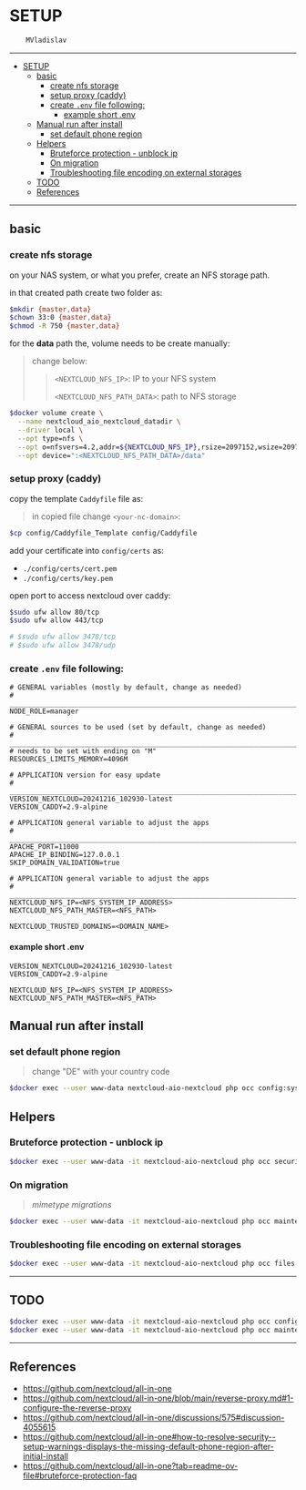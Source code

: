 # SETUP

```sh
    MVladislav
```

---

- [SETUP](#setup)
  - [basic](#basic)
    - [create nfs storage](#create-nfs-storage)
    - [setup proxy (caddy)](#setup-proxy-caddy)
    - [create `.env` file following:](#create-env-file-following)
      - [example short .env](#example-short-env)
  - [Manual run after install](#manual-run-after-install)
    - [set default phone region](#set-default-phone-region)
  - [Helpers](#helpers)
    - [Bruteforce protection - unblock ip](#bruteforce-protection---unblock-ip)
    - [On migration](#on-migration)
    - [Troubleshooting file encoding on external storages](#troubleshooting-file-encoding-on-external-storages)
  - [TODO](#todo)
  - [References](#references)

---

## basic

### create nfs storage

on your NAS system, or what you prefer, create an NFS storage path.

in that created path create two folder as:

```sh
$mkdir {master,data}
$chown 33:0 {master,data}
$chmod -R 750 {master,data}
```

for the **data** path the, volume needs to be create manually:

> change below:
>
> > `<NEXTCLOUD_NFS_IP>`: IP to your NFS system
> >
> > `<NEXTCLOUD_NFS_PATH_DATA>`: path to NFS storage

```sh
$docker volume create \
  --name nextcloud_aio_nextcloud_datadir \
  --driver local \
  --opt type=nfs \
  --opt o=nfsvers=4.2,addr=${NEXTCLOUD_NFS_IP},rsize=2097152,wsize=2097152,tcp,nconnect=8 \
  --opt device=":<NEXTCLOUD_NFS_PATH_DATA>/data"
```

### setup proxy (caddy)

copy the template `Caddyfile` file as:

> in copied file change `<your-nc-domain>`:

```sh
$cp config/Caddyfile_Template config/Caddyfile
```

add your certificate into `config/certs` as:

- `./config/certs/cert.pem`
- `./config/certs/key.pem`

open port to access nextcloud over caddy:

```sh
$sudo ufw allow 80/tcp
$sudo ufw allow 443/tcp

# $sudo ufw allow 3478/tcp
# $sudo ufw allow 3478/udp
```

### create `.env` file following:

```env
# GENERAL variables (mostly by default, change as needed)
# ______________________________________________________________________________
NODE_ROLE=manager

# GENERAL sources to be used (set by default, change as needed)
# ______________________________________________________________________________
# needs to be set with ending on "M"
RESOURCES_LIMITS_MEMORY=4096M

# APPLICATION version for easy update
# ______________________________________________________________________________
VERSION_NEXTCLOUD=20241216_102930-latest
VERSION_CADDY=2.9-alpine

# APPLICATION general variable to adjust the apps
# ______________________________________________________________________________
APACHE_PORT=11000
APACHE_IP_BINDING=127.0.0.1
SKIP_DOMAIN_VALIDATION=true

# APPLICATION general variable to adjust the apps
# ______________________________________________________________________________
NEXTCLOUD_NFS_IP=<NFS_SYSTEM_IP_ADDRESS>
NEXTCLOUD_NFS_PATH_MASTER=<NFS_PATH>

NEXTCLOUD_TRUSTED_DOMAINS=<DOMAIN_NAME>
```

#### example short .env

```env
VERSION_NEXTCLOUD=20241216_102930-latest
VERSION_CADDY=2.9-alpine

NEXTCLOUD_NFS_IP=<NFS_SYSTEM_IP_ADDRESS>
NEXTCLOUD_NFS_PATH_MASTER=<NFS_PATH>
```

## Manual run after install

### set default phone region

> change "DE" with your country code

```sh
$docker exec --user www-data nextcloud-aio-nextcloud php occ config:system:set default_phone_region --value="DE"
```

## Helpers

### Bruteforce protection - unblock ip

```sh
$docker exec --user www-data -it nextcloud-aio-nextcloud php occ security:bruteforce:reset <ip-address>
```

### On migration

> _mimetype migrations_

```sh
$docker exec --user www-data -it nextcloud-aio-nextcloud php occ maintenance:repair --include-expensive
```

### Troubleshooting file encoding on external storages

```sh
$docker exec --user www-data -it nextcloud-aio-nextcloud php occ files:scan --all
```

---

## TODO

```sh
$docker exec --user www-data -it nextcloud-aio-nextcloud php occ config:system:set trusted_domains 10 --value="<DOMAIN_NAME>"
$docker exec --user www-data -it nextcloud-aio-nextcloud php occ maintenance:update:htaccess
```

---

## References

- <https://github.com/nextcloud/all-in-one>
- <https://github.com/nextcloud/all-in-one/blob/main/reverse-proxy.md#1-configure-the-reverse-proxy>
- <https://github.com/nextcloud/all-in-one/discussions/575#discussion-4055615>
- <https://github.com/nextcloud/all-in-one#how-to-resolve-security--setup-warnings-displays-the-missing-default-phone-region-after-initial-install>
- <https://github.com/nextcloud/all-in-one?tab=readme-ov-file#bruteforce-protection-faq>
